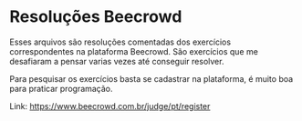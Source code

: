 # Resoluções Beecrowd

Esses arquivos são resoluções comentadas dos exercícios correspondentes na plataforma Beecrowd.
São exercícios que me desafiaram a pensar varias vezes até conseguir resolver.

Para pesquisar os exercícios basta se cadastrar na plataforma, é muito boa para praticar programação.

Link: https://www.beecrowd.com.br/judge/pt/register

